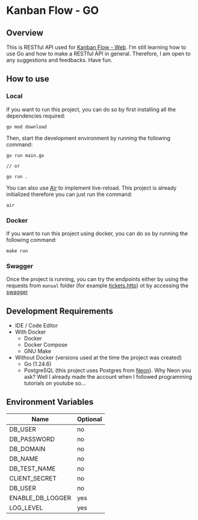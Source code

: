 # Kanban Flow - GO

## Overview

This is RESTful API used for [Kanban Flow - Web](https://www.github.com/Manuel-Leleuly/kanban-flow-web). I'm still learning how to use Go and how to make a RESTful API in general. Therefore, I am open to any suggestions and feedbacks. Have fun.

## How to use

### Local

If you want to run this project, you can do so by first installing all the dependencies required:

```
go mod download
```

Then, start the development environment by running the following command:

```
go run main.go

// or

go run .
```

You can also use [Air](https://github.com/air-verse/air) to implement live-reload. This project is already initialized therefore you can just run the command:

```
air
```

### Docker

If you want to run this project using docker, you can do so by running the following command:

```
make run
```

### Swagger

Once the project is running, you can try the endpoints either by using the requests from `manual` folder (for example [tickets.http](./test/manual/ticket.http)) ot by accessing the [swagger](http://127.0.0.1:3005/apidocs/index.html)

## Development Requirements

- IDE / Code Editor
- With Docker
  - Docker
  - Docker Compose
  - GNU Make
- Without Docker (versions used at the time the project was created)
  - Go (1.24.6)
  - PostgreSQL (this project uses Postgres from [Neon](https://www.neon.com)). Why Neon you ask? Well I already made the account when I followed programming tutorials on youtube so...

## Environment Variables

| Name             | Optional |
| ---------------- | -------- |
| DB_USER          | no       |
| DB_PASSWORD      | no       |
| DB_DOMAIN        | no       |
| DB_NAME          | no       |
| DB_TEST_NAME     | no       |
| CLIENT_SECRET    | no       |
| DB_USER          | no       |
| ENABLE_DB_LOGGER | yes      |
| LOG_LEVEL        | yes      |
